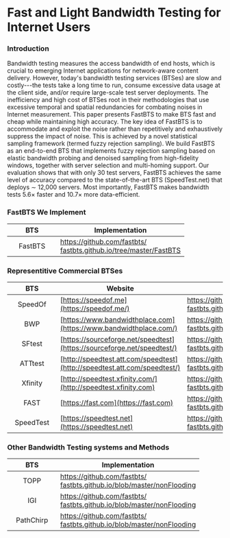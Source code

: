 # Fast and Light Bandwidth Testing for Internet Users
### Introduction
Bandwidth testing measures the access bandwidth of end hosts, which is crucial to emerging Internet applications for network-aware content delivery. However, today's bandwidth testing services (BTSes) are slow and costly---the tests take a long time to run, consume excessive data usage at the client side, and/or require large-scale test server deployments. The inefficiency and high cost of BTSes root in their methodologies that use excessive temporal and spatial redundancies for combating noises in Internet measurement. This paper presents FastBTS to make BTS fast and cheap while maintaining high accuracy. The key idea of FastBTS is to accommodate and exploit the noise rather than repetitively and exhaustively suppress the impact of noise. This is achieved by a novel statistical sampling framework (termed fuzzy rejection sampling). We build FastBTS as an end-to-end BTS that implements fuzzy rejection sampling based on elastic bandwidth probing and denoised sampling from high-fidelity windows, together with server selection and multi-homing support. Our evaluation shows that with only 30 test servers, FastBTS achieves the same level of accuracy compared to the state-of-the-art BTS (SpeedTest.net) that deploys ∼ 12,000 servers. Most importantly, FastBTS makes bandwidth tests 5.6× faster and 10.7× more data-efficient.

### FastBTS We Implement

<style>
table th:nth-of-type(1) {
    width: 100px;
    max-width:100px;
    min-width:100px;
}
</style>

|BTS|Implementation|
|:----:|------|
|FastBTS|[https://github.com/fastbts/<br>fastbts.github.io/tree/master/FastBTS](https://github.com/fastbts/fastbts.github.io/tree/master/FastBTS)|


### Representitive Commercial BTSes

|BTS|Website|Our Implementation|
|:----:|------|------|
|SpeedOf|[https://speedof.me](https://speedof.me/)|[https://github.com/fastbts/<br>fastbts.github.io/tree/master/Speedof.me/](https://github.com/fastbts/fastbts.github.io/tree/master/Speedof.me/)|
|BWP|[https://www.bandwidthplace.com](https://www.bandwidthplace.com/)|[https://github.com/fastbts/<br>fastbts.github.io/tree/master/BandwidthPlace](https://github.com/fastbts/fastbts.github.io/tree/master/BandwidthPlace/)|
|SFtest|[https://sourceforge.net/speedtest](https://sourceforge.net/speedtest/)|[https://github.com/fastbts/<br>fastbts.github.io/tree/master/SourceForge/](https://github.com/fastbts/fastbts.github.io/tree/master/SourceForge/)|
|ATTtest|[http://speedtest.att.com/speedtest](http://speedtest.att.com/speedtest/)|[https://github.com/fastbts/<br>fastbts.github.io/tree/master/ATTSpeedTest/](https://github.com/fastbts/fastbts.github.io/tree/master/ATTSpeedTest/)|
|Xfinity|[http://speedtest.xfinity.com/](http://speedtest.xfinity.com)|[https://github.com/fastbts/<br>fastbts.github.io/tree/master/XFinity/](https://github.com/fastbts/fastbts.github.io/tree/master/XFinity/)|
|FAST|[https://fast.com](https://fast.com)|[https://github.com/fastbts/<br>fastbts.github.io/tree/master/Fast.com](https://github.com/fastbts/fastbts.github.io/tree/master/Fast.com)|
|SpeedTest|[https://speedtest.net](https://speedtest.net)|[https://github.com/fastbts/<br>fastbts.github.io/tree/master/SpeedTest.net](https://github.com/fastbts/fastbts.github.io/tree/master/SpeedTest.net)|


### Other Bandwidth Testing systems and Methods



|BTS|Implementation|
|:----:|------|
|TOPP|[https://github.com/fastbts/<br>fastbts.github.io/blob/master/nonFlooding](https://github.com/fastbts/fastbts.github.io/tree/master/nonFlooding)|
|IGI|[https://github.com/fastbts/<br>fastbts.github.io/blob/master/nonFlooding](https://github.com/fastbts/fastbts.github.io/tree/master/nonFlooding)|
|PathChirp|[https://github.com/fastbts/<br>fastbts.github.io/blob/master/nonFlooding](https://github.com/fastbts/fastbts.github.io/tree/master/nonFlooding)|


